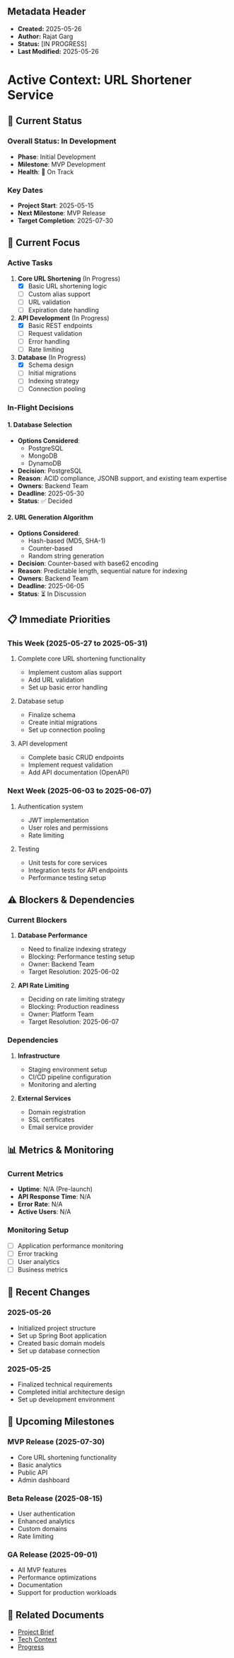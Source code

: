## Metadata Header
- **Created:** 2025-05-26
- **Author:** Rajat Garg
- **Status:** [IN PROGRESS]
- **Last Modified:** 2025-05-26

# Active Context: URL Shortener Service

## 🚦 Current Status

### Overall Status: **In Development**
- **Phase**: Initial Development
- **Milestone**: MVP Development
- **Health**: 🔵 On Track

### Key Dates
- **Project Start**: 2025-05-15
- **Next Milestone**: MVP Release
- **Target Completion**: 2025-07-30

## 🎯 Current Focus

### Active Tasks
1. **Core URL Shortening** (In Progress)
   - [x] Basic URL shortening logic
   - [ ] Custom alias support
   - [ ] URL validation
   - [ ] Expiration date handling

2. **API Development** (In Progress)
   - [x] Basic REST endpoints
   - [ ] Request validation
   - [ ] Error handling
   - [ ] Rate limiting

3. **Database** (In Progress)
   - [x] Schema design
   - [ ] Initial migrations
   - [ ] Indexing strategy
   - [ ] Connection pooling

### In-Flight Decisions

#### 1. Database Selection
- **Options Considered**:
  - PostgreSQL
  - MongoDB
  - DynamoDB
- **Decision**: PostgreSQL
- **Reason**: ACID compliance, JSONB support, and existing team expertise
- **Owners**: Backend Team
- **Deadline**: 2025-05-30
- **Status**: ✅ Decided

#### 2. URL Generation Algorithm
- **Options Considered**:
  - Hash-based (MD5, SHA-1)
  - Counter-based
  - Random string generation
- **Decision**: Counter-based with base62 encoding
- **Reason**: Predictable length, sequential nature for indexing
- **Owners**: Backend Team
- **Deadline**: 2025-06-05
- **Status**: ⏳ In Discussion

## 📋 Immediate Priorities

### This Week (2025-05-27 to 2025-05-31)
1. Complete core URL shortening functionality
   - Implement custom alias support
   - Add URL validation
   - Set up basic error handling

2. Database setup
   - Finalize schema
   - Create initial migrations
   - Set up connection pooling

3. API development
   - Complete basic CRUD endpoints
   - Implement request validation
   - Add API documentation (OpenAPI)

### Next Week (2025-06-03 to 2025-06-07)
1. Authentication system
   - JWT implementation
   - User roles and permissions
   - Rate limiting

2. Testing
   - Unit tests for core services
   - Integration tests for API endpoints
   - Performance testing setup

## ⚠️ Blockers & Dependencies

### Current Blockers
1. **Database Performance**
   - Need to finalize indexing strategy
   - Blocking: Performance testing setup
   - Owner: Backend Team
   - Target Resolution: 2025-06-02

2. **API Rate Limiting**
   - Deciding on rate limiting strategy
   - Blocking: Production readiness
   - Owner: Platform Team
   - Target Resolution: 2025-06-07

### Dependencies
1. **Infrastructure**
   - Staging environment setup
   - CI/CD pipeline configuration
   - Monitoring and alerting

2. **External Services**
   - Domain registration
   - SSL certificates
   - Email service provider

## 📊 Metrics & Monitoring

### Current Metrics
- **Uptime**: N/A (Pre-launch)
- **API Response Time**: N/A
- **Error Rate**: N/A
- **Active Users**: N/A

### Monitoring Setup
- [ ] Application performance monitoring
- [ ] Error tracking
- [ ] User analytics
- [ ] Business metrics

## 🔄 Recent Changes

### 2025-05-26
- Initialized project structure
- Set up Spring Boot application
- Created basic domain models
- Set up database connection

### 2025-05-25
- Finalized technical requirements
- Completed initial architecture design
- Set up development environment

## 📅 Upcoming Milestones

### MVP Release (2025-07-30)
- Core URL shortening functionality
- Basic analytics
- Public API
- Admin dashboard

### Beta Release (2025-08-15)
- User authentication
- Enhanced analytics
- Custom domains
- Rate limiting

### GA Release (2025-09-01)
- All MVP features
- Performance optimizations
- Documentation
- Support for production workloads

## 🔗 Related Documents
- [Project Brief](./projectbrief.md)
- [Tech Context](./techContext.md)
- [Progress](./progress.md)
